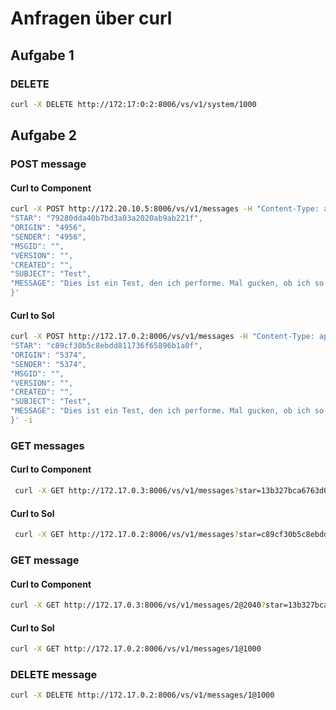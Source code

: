 ﻿# Anfragen über curl

## Aufgabe 1
### DELETE
```bash
curl -X DELETE http://172:17:0:2:8006/vs/v1/system/1000
```

## Aufgabe 2
### POST message
#### Curl to Component
```bash
curl -X POST http://172.20.10.5:8006/vs/v1/messages -H "Content-Type: application/json" -d '{
"STAR": "79280dda40b7bd3a03a2020ab9ab221f",
"ORIGIN": "4956",
"SENDER": "4956",
"MSGID": "",
"VERSION": "",
"CREATED": "",
"SUBJECT": "Test",
"MESSAGE": "Dies ist ein Test, den ich performe. Mal gucken, ob ich so eine lange Nachricht schreiben darf."
}'
```

#### Curl to Sol
```bash
curl -X POST http://172.17.0.2:8006/vs/v1/messages -H "Content-Type: application/json" -d '{
"STAR": "c89cf30b5c8ebdd811736f65896b1a0f",
"ORIGIN": "5374",
"SENDER": "5374",
"MSGID": "",
"VERSION": "",
"CREATED": "",
"SUBJECT": "Test",
"MESSAGE": "Dies ist ein Test, den ich performe. Mal gucken, ob ich so eine lange Nachricht schreiben darf."
}' -i
```

### GET messages

#### Curl to Component
```bash
 curl -X GET http://172.17.0.3:8006/vs/v1/messages?star=13b327bca6763d08822bb8c159d96da8&scope=all&view=id
```

#### Curl to Sol
```bash
 curl -X GET http://172.17.0.2:8006/vs/v1/messages?star=c89cf30b5c8ebdd811736f65896b1a0f&scope=all&view=id
```

### GET message

#### Curl to Component
```bash
curl -X GET http://172.17.0.3:8006/vs/v1/messages/2@2040?star=13b327bca6763d08822bb8c159d96da8
```

#### Curl to Sol
```bash
curl -X GET http://172.17.0.2:8006/vs/v1/messages/1@1000
```

### DELETE message
```bash
curl -X DELETE http://172.17.0.2:8006/vs/v1/messages/1@1000
```